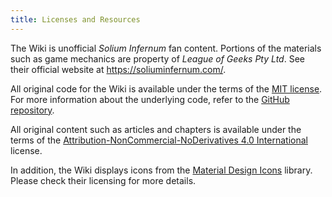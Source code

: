 ```yaml
---
title: Licenses and Resources
---
```


The Wiki is unofficial _Solium Infernum_ fan content. Portions of the materials
such as game mechanics are property of _League of Geeks Pty Ltd_. See their
official website at <https://soliuminfernum.com/>.

All original code for the Wiki is available under the terms of the [MIT
license][code:license]. For more information about the underlying code, refer to
the [GitHub repository][code:repository].

All original content such as articles and chapters is available under the terms
of the [Attribution-NonCommercial-NoDerivatives 4.0 International][license]
license.

In addition, the Wiki displays icons from the [Material Design Icons][mdi]
library. Please check their licensing for more details.

[code:license]: https://github.com/angrybacon/infernum-wiki/blob/master/LICENSE.org
[code:repository]: https://github.com/angrybacon/infernum-wiki
[license]: https://creativecommons.org/licenses/by-nc-nd/4.0/legalcode
[mdi]: https://pictogrammers.com/library/mdi/

